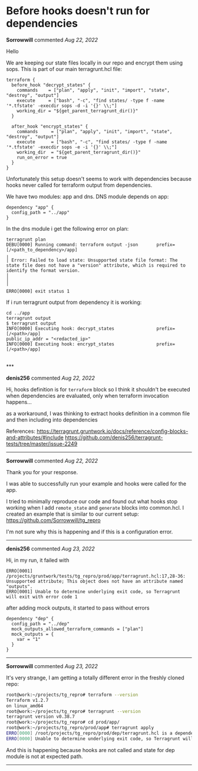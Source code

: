 # Before hooks doesn't run for dependencies

**Sorrowwill** commented *Aug 22, 2022*

Hello

We are keeping our state files locally in our repo and encrypt them using sops. This is part of our main terragrunt.hcl file:
```
terraform {
  before_hook "decrypt_states" {
    commands    = ["plan", "apply", "init", "import", "state", "destroy", "output"]
    execute     = ["bash", "-c", "find states/ -type f -name '*.tfstate' -execdir sops -d -i '{}' \\;"]
    working_dir = "${get_parent_terragrunt_dir()}"
  }

  after_hook "encrypt_states" {
    commands     = ["plan", "apply", "init", "import", "state", "destroy", "output"]
    execute      = ["bash", "-c", "find states/ -type f -name '*.tfstate' -execdir sops -e -i '{}' \\;"]
    working_dir  = "${get_parent_terragrunt_dir()}"
    run_on_error = true
  }
}
```

Unfortunately this setup doesn't seems to work with dependencies because hooks never called for terraform output from dependencies.

We have two modules: app and dns. DNS module depends on app:
```
dependency "app" {
  config_path = "../app"
}
```

In the dns module i get the following error on plan:
```
terragrunt plan
DEBU[0000] Running command: terraform output -json       prefix=[/<path_to_dependency>/app] 
╷
│ Error: Failed to load state: Unsupported state file format: The state file does not have a "version" attribute, which is required to identify the format version.
│ 
│ 
╵
ERRO[0000] exit status 1   
```

If i run terragrunt output from dependency it is working:
```
cd ../app
terragrunt output
$ terragrunt output
INFO[0000] Executing hook: decrypt_states                prefix=[/<path>/app] 
public_ip_addr = "<redacted_ip>"
INFO[0000] Executing hook: encrypt_states                prefix=[/<path>/app] 
```


<br />
***


**denis256** commented *Aug 22, 2022*

Hi,
hooks definition is for `terraform` block so I think it shouldn't be executed when dependencies are evaluated, only when terraform invocation happens...

as a workaround, I was thinking to extract hooks definition in a common file and then including into dependencies

References:
https://terragrunt.gruntwork.io/docs/reference/config-blocks-and-attributes/#include
https://github.com/denis256/terragrunt-tests/tree/master/issue-2249



***

**Sorrowwill** commented *Aug 22, 2022*

Thank you for your response.

I was able to successfully run your example and hooks were called for the app.

I tried to minimally reproduce our code and found out what hooks stop working when I add `remote_state` and `generate`
 blocks into common.hcl. I created an example that is similar to our current setup: <https://github.com/Sorrowwill/tg_repro>
 
 I'm not sure why this is happening and if this is a configuration error.
***

**denis256** commented *Aug 23, 2022*

Hi,
in my run, it failed with
```
ERRO[0001] /projects/gruntwork/tests/tg_repro/prod/app/terragrunt.hcl:17,28-36: Unsupported attribute; This object does not have an attribute named "outputs". 
ERRO[0001] Unable to determine underlying exit code, so Terragrunt will exit with error code 1 
```
after adding mock outputs, it started to pass without errors
```
dependency "dep" {
  config_path = "../dep"
  mock_outputs_allowed_terraform_commands = ["plan"]
  mock_outputs = {
    var = "1"
  }
}
```

***

**Sorrowwill** commented *Aug 23, 2022*

It's very strange, I am getting a totally different error in the freshly cloned repo:

```bash
root@work:~/projects/tg_repro# terraform --version
Terraform v1.2.7
on linux_amd64
root@work:~/projects/tg_repro# terragrunt --version
terragrunt version v0.38.7
root@work:~/projects/tg_repro# cd prod/app/
root@work:~/projects/tg_repro/prod/app# terragrunt apply
ERRO[0000] /root/projects/tg_repro/prod/dep/terragrunt.hcl is a dependency of /root/projects/tg_repro/prod/app/terragrunt.hcl but detected no outputs. Either the target module has not been applied yet, or the module has no outputs. If this is expected, set the skip_outputs flag to true on the dependency block. 
ERRO[0000] Unable to determine underlying exit code, so Terragrunt will exit with error code 1 
```

And this is happening because hooks are not called and state for dep module is not at expected path.
***

